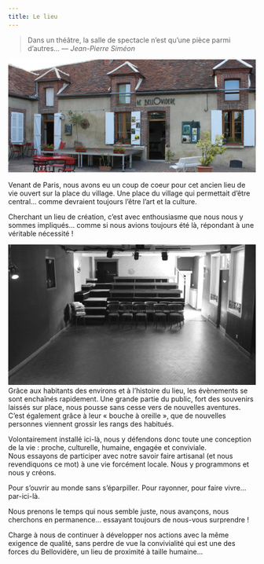 ```yaml
---
title: Le lieu
---
```


> Dans un théâtre, la salle de spectacle n’est qu’une pièce parmi d’autres...
> &mdash; <cite>Jean-Pierre Siméon</cite>

![Le Bellovidère](./le-bellovidere-facade.jpg)

Venant de Paris, nous avons eu un coup de coeur pour cet ancien lieu de vie ouvert sur la place du village. Une place du village qui permettait d’être central... comme devraient toujours l’être l’art et la culture.

Cherchant un lieu de création, c’est avec enthousiasme que nous nous y sommes impliqués... comme si nous avions toujours été là, répondant à une véritable nécessité !

![Les gradins](./le-bellovidere-gradins.jpg)
Grâce aux habitants des environs et à l’histoire du lieu, les évènements se sont enchaînés rapidement. Une grande partie du public, fort des souvenirs laissés sur place, nous pousse sans cesse vers de nouvelles aventures. C’est également grâce à leur « bouche à oreille », que de nouvelles personnes viennent grossir les rangs des habitués.

Volontairement installé ici-là, nous y défendons donc toute une conception de la vie : proche, culturelle, humaine, engagée et conviviale.<br />
Nous essayons de participer avec notre savoir faire artisanal (et nous revendiquons ce mot) à une vie forcément locale. Nous y programmons et nous y créons.

Pour s’ouvrir au monde sans s’éparpiller. Pour rayonner, pour faire vivre... par-ici-là.

Nous prenons le temps qui nous semble juste, nous avançons, nous cherchons en permanence... essayant toujours de nous-vous surprendre !

Charge à nous de continuer à développer nos actions avec la même exigence de qualité, sans perdre de vue la convivialité qui est une des forces du Bellovidère, un lieu de proximité à taille humaine...
